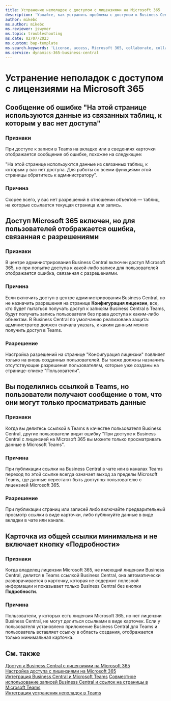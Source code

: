 ```yaml
---
title: Устранение неполадок с доступом с лицензиями на Microsoft 365
description: 'Узнайте, как устранить проблемы с доступом к Business Central при наличии лицензии только на Microsoft 365.'
author: mikebc
ms.author: mikebc
ms.reviewer: jswymer
ms.topic: troubleshooting
ms.date: 02/07/2023
ms.custom: bap-template
ms.search.keywords: 'License, access, Microsoft 365, collaborate, collaboration, Teams, Microsoft Teams'
ms.service: dynamics-365-business-central
---
```


# <a name="troubleshoot-access-with-microsoft-365-licenses"></a>Устранение неполадок с доступом с лицензиями на Microsoft 365

## <a name="this-page-uses-data-from-related-tables-that-you-do-not-have-access-to-error-message"></a>Сообщение об ошибке "На этой странице используются данные из связанных таблиц, к которым у вас нет доступа"

### <a name="symptoms"></a>Признаки

При доступе к записи в Teams на вкладке или в сведениях карточки отображается сообщение об ошибке, похожее на следующее:

"На этой странице используются данные из связанных таблиц, к которым у вас нет доступа. Для работы со всеми функциями этой страницы обратитесь к администратору".

### <a name="cause"></a>Причина

Скорее всего, у вас нет разрешений в отношении объектов — таблиц, на которые ссылается текущая страница или запись.

## <a name="microsoft-365-access-has-been-enabled-but-users-get-a-permission-error"></a>Доступ Microsoft 365 включен, но для пользователей отображается ошибка, связанная с разрешениями

### <a name="symptoms-1"></a>Признаки

В центре администрирования Business Central включен доступ Microsoft 365, но при попытке доступа к какой-либо записи для пользователей отображается ошибка, связанная с разрешениями.

### <a name="cause-1"></a>Причина

Если включить доступ в центре администрирования Business Central, но не назначить разрешения на странице **Конфигурация лицензии**, все, кто будет пытаться получать доступ к записям Business Central в Teams, будут получать запись пользователя без права доступа к каким-либо объектам. В Business Central по умолчанию реализована защита: администратор должен сначала указать, к каким данным можно получить доступ в Teams. 

### <a name="resolution"></a>Разрешение

Настройка разрешений на странице "Конфигурация лицензии" повлияет только на вновь созданных пользователей. Вы также должны назначить отсутствующие разрешения пользователям, которые уже созданы на странице-списке "Пользователи". 

## <a name="you-shared-a-link-in-teams-but-users-get-a-message-that-they-can-only-view-data"></a>Вы поделились ссылкой в Teams, но пользователи получают сообщение о том, что они могут только просматривать данные

### <a name="symptoms-2"></a>Признаки

Когда вы делитесь ссылкой в Teams в качестве пользователя Business Central, другие пользователи видят ошибку "При доступе к Business Central с лицензией на Microsoft 365 вы можете только просматривать данные в Microsoft Teams".

### <a name="cause-2"></a>Причина

При публикации ссылки на Business Central в чате или в каналах Teams переход по этой ссылке всегда означает выход за пределы Microsoft Teams, где данные перестают быть доступны пользователю с лицензией Microsoft 365.

### <a name="resolution-1"></a>Разрешение

При публикации страниц или записей либо включайте предварительный просмотр ссылки в виде карточки, либо публикуйте данные в виде вкладки в чате или канале.

## <a name="card-from-shared-link-is-minimal-and-doesnt-include-details-button"></a>Карточка из общей ссылки минимальна и не включает кнопку «Подробности»

### <a name="symptoms-3"></a>Признаки

Когда владелец лицензии Microsoft 365, не имеющий лицензии Business Central, делится в Teams ссылкой Business Central, она автоматически разворачивается в карточку, которая не содержит полезной информации и показывает только Business Central без кнопки **Подробности**.

### <a name="cause-3"></a>Причина

Пользователи, у которых есть лицензия Microsoft 365, но нет лицензии Business Central, не могут делиться ссылками в виде карточек. Если у пользователя установлено приложение Business Central для Teams и пользователь вставляет ссылку в область создания, отображается только минимальная карточка. 

## <a name="see-also"></a>См. также

[Доступ к Business Central с лицензиями на Microsoft 365](admin-access-with-m365-license.md#minimum-requirements)  
[Настройка доступа с лицензиями на Microsoft 365](admin-access-with-m365-license-setup.md)  
[Интеграция Business Central и Microsoft Teams](across-teams-overview.md)
[Совместное использование записей Business Central и ссылок на страницы в Microsoft Teams](across-working-with-teams.md)  
[Интеграция устранения неполадок в Teams](admin-teams-troubleshooting.md)  
